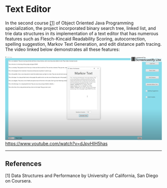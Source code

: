 # Text Editor

In the second course [[1]](#references) of Object Oriented Java Programming specialization, the project incorporated binary search tree, linked list, and trie data structures in its implementation of a text editor that has numerous features such as Flesch-Kincaid Readability Scoring, autocorrection, spelling suggestion, Markov Text Generation, and edit distance path tracing. The video linked below demonstrates all these features:

[![links to youtube project demo](/images/img1.png)](https://www.youtube.com/watch?v=dJpvHIH5has)
https://www.youtube.com/watch?v=dJpvHIH5has

---

## References
[1] Data Structures and Performance by University of California, San Diego on Coursera.
